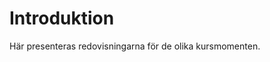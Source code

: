 Introduktion
===============================

Här presenteras redovisningarna för de olika kursmomenten.
